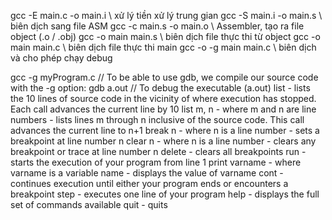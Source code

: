 gcc -E main.c -o main.i	\\ xử lý tiền xử lý trung gian
gcc -S main.i -o main.s	\\ biên dịch sang file ASM
gcc -c main.s -o main.o \\ Assembler, tạo ra file object (.o / .obj)
gcc -o main main.s		\\ biên dịch file thực thi từ object
gcc -o main main.c		\\ biên dịch file thực thi main
gcc -o -g main main.c	\\ biên dịch và cho phép chạy debug



gcc -g myProgram.c      // To be able to use gdb, we compile our source code with the -g option:
gdb a.out               // To debug the executable (a.out)
    list - lists the 10 lines of source code in the vicinity of where execution has stopped. Each call advances the current line by 10
    list m, n - where m and n are line numbers - lists lines m through n inclusive of the source code. This call advances the current line to n+1
    break n - where n is a line number - sets a breakpoint at line number n
    clear n - where n is a line number - clears any breakpoint or trace at line number n
    delete - clears all breakpoints
    run - starts the execution of your program from line 1
    print varname - where varname is a variable name - displays the value of varname
    cont - continues execution until either your program ends or encounters a breakpoint
    step - executes one line of your program
    help - displays the full set of commands available
    quit - quits